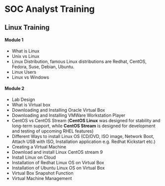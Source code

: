 
# SOC Analyst Training
## Linux Training

#### Module 1
- What is Linux
- Unix vs Linux
- Linux Distribution, famous Linux distributions are Redhat, CentOS, Fedora, Suse, Debian, Ubuntu.
- Linux Users
- Linux vs Windows
#### Module 2
- Lab Design
- What is Virtual box
- Downloading and Installing Oracle Virtual Box
- Downloading and Installing VMWare Workstation Player
- CentOS vs CentOS Stream (**CentOS Linux** was designed for stability and long-term support, while **CentOS Stream** is designed for development and testing of upcoming RHEL features)
- Different Ways to install Linux OS (CD/DVD, ISO image, Network Boot, Attach USB with ISO, Installation application e.g. Redhat Kickstart etc.)
- Creating a Virtual Machine
- Download and install Linux CentOS stream 9
- Install Linux on Cloud
- Installation of Redhat Linux OS on Virtual Box
- Installation of Ubuntu Linux OS on Virtual Box
- Virtual Box Snapshot Function
- Virtual Machine Management

